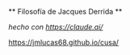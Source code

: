 ** Filosofía de Jacques Derrida **

*hecho con https://claude.ai/*

https://jmlucas68.github.io/cusa/

